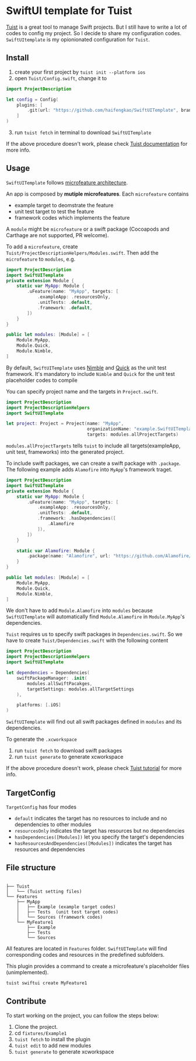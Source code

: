 # SwiftUI template for Tuist
[Tuist](https://github.com/tuist/tuist) is a great tool to manage Swift projects.
But I still have to write a lot of codes to config my project.
So I decide to share my configuration codes. `SwiftUItemplate` is my opionionated configuration for `Tuist`.

## Install

1. create your first project by `tuist init --platform ios`
2. open `Tuist/Config.swift`, change it to
```swift
import ProjectDescription

let config = Config(
    plugins: [
        .git(url: "https://github.com/haifengkao/SwiftUITemplate", branch: "main")
    ]
)
```
3. run `tuist fetch` in terminal to download `SwiftUITemplate`

If the above procedure doesn't work, please check [Tuist documentation](https://docs.tuist.io/plugins/using-plugins) for more info.

## Usage

`SwiftUITemplate` follows [microfeature architecture](https://alexanderweiss.dev/blog/2022-01-12-scale-up-your-app-with-microfeatures).

An app is composed by **mutiple microfeatures**. Each `microfeature` contains

* example target to deomstrate the feature
* unit test target to test the feature
* framework codes which implements the feature

A `module` might be `microfeature` or a swift package (Cocoapods and Carthage are not supported, PR welcome).

To add a `microfeature`, create `Tuist/ProjectDescriptionHelpers/Modules.swift`.
Then add the `microfeature` to `modules`, e.g.
```swift
import ProjectDescription
import SwiftUITemplate
private extension Module {
    static var MyApp: Module {
        .uFeature(name: "MyApp", targets: [
            .exampleApp: .resourcesOnly,
            .unitTests: .default,
            .framework: .default,
        ])
    }
}

public let modules: [Module] = [
    Module.MyApp,
    Module.Quick,
    Module.Nimble,
]
```

By default, `SwiftUITemplate` uses [Nimble](https://github.com/Quick/Nimble) and [Quick](https://github.com/Quick/Quick) as the unit test framework. It's mandatory to include `Nimble` and `Quick` for the unit test placeholder codes to compile

You can specify project name and the targets in `Project.swift`.
```swift
import ProjectDescription
import ProjectDescriptionHelpers
import SwiftUITemplate

let project: Project = Project(name: "MyApp",
                               organizationName: "example.SwiftUITemplate",
                               targets: modules.allProjectTargets)
```

`modules.allProjectTargets` tells `tuist` to include all targets(exampleApp, unit test, frameworks) into the generated project.

To include swift packages, we can create a swift package with `.package`.
The following example adds `Alamofire` into `MyApp`'s framework traget.
```swift
import ProjectDescription
import SwiftUITemplate
private extension Module {
    static var MyApp: Module {
        .uFeature(name: "MyApp", targets: [
            .exampleApp: .resourcesOnly,
            .unitTests: .default,
            .framework: .hasDependencies([
                .Alamofire
            ]),
        ])
    }

    static var Alamofire: Module {
        .package(name: "Alamofire", url: "https://github.com/Alamofire/Alamofire", requirement: .upToNextMajor(from: "5.5.0"))
    }
}

public let modules: [Module] = [
    Module.MyApp,
    Module.Quick,
    Module.Nimble,
]
```

We don't have to add `Module.Alamofire` into `modules` because `SwiftUITemplate` will automatically find `Module.Alamofire` in `Module.MyApp`'s dependencies.

`Tuist` requires us to specify swift packages in `Dependencies.swift`.
So we have to create `Tuist/Dependencies.swift` with the following content
```swift
import ProjectDescription
import ProjectDescriptionHelpers
import SwiftUITemplate

let dependencies = Dependencies(
    swiftPackageManager: .init(
        modules.allSwiftPacakges,
        targetSettings: modules.allTargetSettings
    ),

    platforms: [.iOS]
)
```

`SwiftUITemplate` will find out all swift packages defined in `modules` and its dependencies.

To generate the `.xcworkspace`
1. run `tuist fetch` to download swift packages
2. run `tuist generate` to generate xcworkspace

If the above procedure doesn't work, please check [Tuist tutorial](https://docs.tuist.io/tutorial/get-started) for more info.
## TargetConfig
`TargetConfig` has four modes

* `default` indicates the target has no resources to include and no dependencies to other modules
* `resourcesOnly` indicates the target has resources but no dependencies
* `hasDependencies([Modules])` let you specify the target's dependencies
* `hasResourcesAndDependencies([Modules])` indicates the target has resources and dependencies


## File structure
```

├── Tuist
│   └── (Tuist setting files)
└── Features
    ├── MyApp
    │	├── Example (example target codes)
    │   ├── Tests  (unit test target codes)
    │	└── Sources (framework codes)
    └── MyFeature1
        ├── Example
        ├── Tests
        └── Sources
```
All features are located in `Features` folder. `SwiftUITemplate` will find corresponding codes and resources in the predefined subfolders.

This plugin provides a command to create a microfeature's placeholder files (unimplemented).

```bash
tuist swiftui create MyFeature1
```

## Contribute

To start working on the project, you can follow the steps below:
1. Clone the project.
2. cd `fixtures/Example1`
3. `tuist fetch` to install the plugin
3. `tuist edit` to add new modules
4. `tuist generate` to generate xcworkspace
